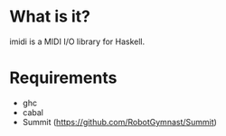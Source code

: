 # What is it?

imidi is a MIDI I/O library for Haskell.

# Requirements

 * ghc
 * cabal
 * Summit (https://github.com/RobotGymnast/Summit)
